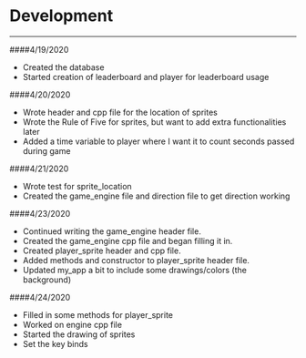 # Development

---
####4/19/2020
   * Created the database
   * Started creation of leaderboard and player for leaderboard usage
   
####4/20/2020
   * Wrote header and cpp file for the location of sprites
   * Wrote the Rule of Five for sprites, but want to add extra functionalities later
   * Added a time variable to player where I want it to count seconds passed during game

####4/21/2020
   * Wrote test for sprite_location
   * Created the game_engine file and direction file to get direction working
   
####4/23/2020
   * Continued writing the game_engine header file.
   * Created the game_engine cpp file and began filling it in.
   * Created player_sprite header and cpp file.
   * Added methods and constructor to player_sprite header file.
   * Updated my_app a bit to include some drawings/colors (the background)
   
####4/24/2020
   * Filled in some methods for player_sprite
   * Worked on engine cpp file
   * Started the drawing of sprites
   * Set the key binds